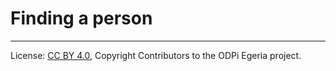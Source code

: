 <!-- SPDX-License-Identifier: CC-BY-4.0 -->
<!-- Copyright Contributors to the ODPi Egeria project. -->

# Finding a person




----
License: [CC BY 4.0](https://creativecommons.org/licenses/by/4.0/),
Copyright Contributors to the ODPi Egeria project.
